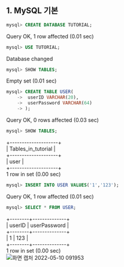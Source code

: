 ## 1. MySQL 기본

```sql 
mysql> CREATE DATABASE TUTORIAL;
```  
Query OK, 1 row affected (0.01 sec)
```sql 
mysql> USE TUTORIAL;
```
Database changed
```sql
mysql> SHOW TABLES;
```
Empty set (0.01 sec)
```sql
mysql> CREATE TABLE USER(
    ->  userID VARCHAR(20),
    ->  userPassword VARCHAR(64)
    -> );
```
Query OK, 0 rows affected (0.03 sec)

```sql
mysql> SHOW TABLES;
```
+--------------------+  
| Tables_in_tutorial |  
+--------------------+  
| user               |  
+--------------------+  
1 row in set (0.00 sec)
```sql
mysql> INSERT INTO USER VALUES('1','123');
```
Query OK, 1 row affected (0.01 sec)  
```sql
mysql> SELECT * FROM USER;
```
+--------+--------------+  
| userID | userPassword |  
+--------+--------------+  
| 1      | 123          |  
+--------+--------------+  
1 row in set (0.00 sec)  
![화면 캡처 2022-05-10 091953](https://user-images.githubusercontent.com/63652571/167979825-0441e5c9-d8ee-494f-8d9a-9b60cbfb9810.png)

